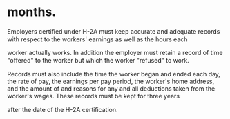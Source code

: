 # months.

Employers certiﬁed under H-2A must keep accurate and adequate records with respect to the workers' earnings as well as the hours each

worker actually works. In addition the employer must retain a record of time "oﬀered" to the worker but which the worker "refused" to work.

Records must also include the time the worker began and ended each day, the rate of pay, the earnings per pay period, the worker's home address, and the amount of and reasons for any and all deductions taken from the worker's wages. These records must be kept for three years

after the date of the H-2A certiﬁcation.